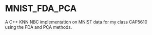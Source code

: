 # MNIST_FDA_PCA
A C++ KNN NBC implementation on MNIST data for my class CAP5610 using the FDA and PCA methods.
